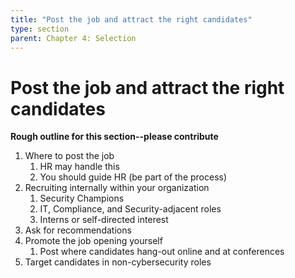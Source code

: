 ```yaml
---
title: "Post the job and attract the right candidates"
type: section
parent: Chapter 4: Selection
---
```

Post the job and attract the right candidates 
=============================================

**Rough outline for this section--please contribute**

  1. Where to post the job
     1. HR may handle this
     1. You should guide HR (be part of the process)
  1. Recruiting internally within your organization
     1. Security Champions
     1. IT, Compliance, and Security-adjacent roles
     1. Interns or self-directed interest
  1. Ask for recommendations
  1. Promote the job opening yourself
     1. Post where candidates hang-out online and at conferences
  1. Target candidates in non-cybersecurity roles

